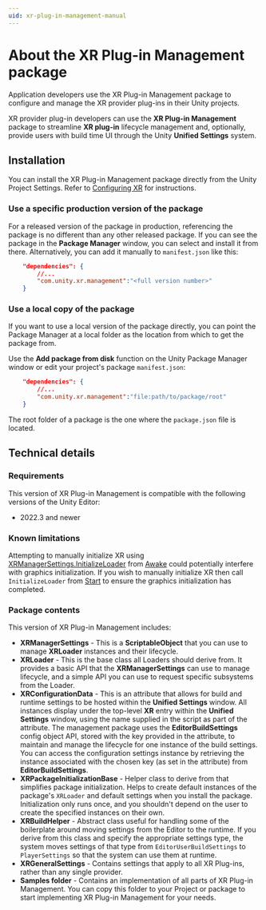 ```yaml
---
uid: xr-plug-in-management-manual
---
```

# About the XR Plug-in Management package

Application developers use the XR Plug-in Management package to configure and manage the XR provider plug-ins in their Unity projects.

XR provider plug-in developers can use the **XR Plug-in Management** package to streamline **XR plug-in** lifecycle management and, optionally, provide users with build time UI through the Unity **Unified Settings** system.

## Installation

You can install the XR Plug-in Management package directly from the Unity Project Settings. Refer to [Configuring XR](xref:configuring-project-for-xr) for instructions.


### Use a specific production version of the package

For a released version of the package in production, referencing the package is no different than any other released package. If you can see the package in the **Package Manager** window, you can select and install it from there. Alternatively, you can add it manually to `manifest.json` like this:

```json
    "dependencies": {
        //...
        "com.unity.xr.management":"<full version number>"
    }
```

### Use a local copy of the package

If you want to use a local version of the package directly, you can point the Package Manager at a local folder as the location from which to get the package from.

Use the **Add package from disk** function on the Unity Package Manager window or edit your project's package `manifest.json`:

```json
    "dependencies": {
        //...
        "com.unity.xr.management":"file:path/to/package/root"
    }
```

The root folder of a package is the one where the `package.json` file is located.

## Technical details

### Requirements

This version of XR Plug-in Management is compatible with the following versions of the Unity Editor:

* 2022.3 and newer

### Known limitations

Attempting to manually initialize XR using [XRManagerSettings.InitializeLoader](https://docs.unity3d.com/Packages/com.unity.xr.management@4.0/api/UnityEngine.XR.Management.XRManagerSettings.html#UnityEngine_XR_Management_XRManagerSettings_InitializeLoader) from [Awake](https://docs.unity3d.com/ScriptReference/MonoBehaviour.Awake.html) could potentially interfere with graphics initialization. If you wish to manually initialize XR then call `InitializeLoader` from [Start](https://docs.unity3d.com/ScriptReference/MonoBehaviour.Start.html) to ensure the graphics initialization has completed.

### Package contents

This version of XR Plug-in Management includes:

* **XRManagerSettings** - This is a **ScriptableObject** that you can use to manage **XRLoader** instances and their lifecycle.
* **XRLoader** - This is the base class all Loaders should derive from. It provides a basic API that the **XRManagerSettings** can use to manage lifecycle, and a simple API you can use to request specific subsystems from the Loader.
* **XRConfigurationData** - This is an attribute that allows for build and runtime settings to be hosted within the **Unified Settings** window. All instances display under the top-level **XR** entry within the **Unified Settings** window, using the name supplied in the script as part of the attribute. The management package uses the **EditorBuildSettings** config object API, stored with the key provided in the attribute, to maintain and manage the lifecycle for one instance of the build settings. You can access the configuration settings instance by retrieving the instance associated with the chosen key (as set in the attribute) from **EditorBuildSettings**.
* **XRPackageInitializationBase** - Helper class to derive from that simplifies package initialization. Helps to create default instances of the package's `XRLoader` and default settings when you install the package. Initialization only runs once, and you shouldn't depend on the user to create the specified instances on their own.
* **XRBuildHelper** - Abstract class useful for handling some of the boilerplate around moving settings from the Editor to the runtime. If you derive from this class and specify the appropriate settings type, the system moves settings of that type from `EditorUserBuildSettings` to `PlayerSettings` so that the system can use them at runtime.
* **XRGeneralSettings** - Contains settings that apply to all XR Plug-ins, rather than any single provider.
* **Samples folder** - Contains an implementation of all parts of XR Plug-in Management. You can copy this folder to your Project or package to start implementing XR Plug-in Management for your needs.
